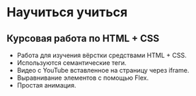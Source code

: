 # Научиться учиться
## Курсовая работа по HTML + CSS
+ Работа для изучения вёрстки средствами HTML + CSS.
+ Используются семантические теги.
+ Видео с YouTube вставленное на страницу через iframe.
+ Выравнивание элементов с помощью Flex.
+ Простая анимация.

